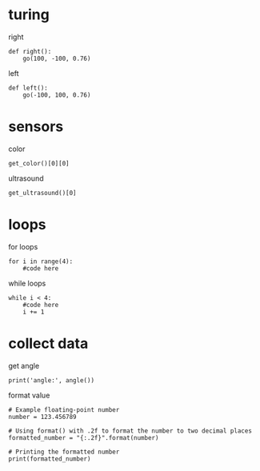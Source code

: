 # turing
right
```
def right():
    go(100, -100, 0.76)
```
left
``` 
def left():
    go(-100, 100, 0.76)
```
# sensors
color
```
get_color()[0][0]
```
ultrasound
```
get_ultrasound()[0]
```
# loops
for loops
```
for i in range(4):
    #code here
```
while loops
```
while i < 4:
    #code here
    i += 1
```
# collect data
get angle
```
print('angle:', angle())
```
format value
```
# Example floating-point number
number = 123.456789

# Using format() with .2f to format the number to two decimal places
formatted_number = "{:.2f}".format(number)

# Printing the formatted number
print(formatted_number)
```
